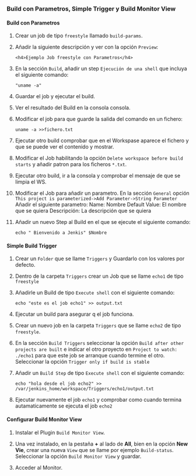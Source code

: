 ### Build con Parametros, Simple Trigger y Build Monitor View

#### Build con Parametros

1. Crear un job de tipo `freestyle` llamado `build-params`.
2. Añadir la siguiente descripción y ver con la opción `Preview`:

       <h4>Ejemplo Job freestyle con Parametros</h4>

3. En la sección `Build`, añadir un step `Ejecución de una shell` que incluya el siguiente comando:

       "uname -a"

4. Guardar el job y ejecutar el build.

5. Ver el resultado del Build en la consola consola.

6. Modificar el job para que guarde la salida del comando en un fichero:

       uname -a >>fichero.txt

7. Ejecutar otro build comprobar que en el Workspase aparece el fichero y que se puede ver el contenido y mostrar.

8. Modificar el Job habilitando la opción `Delete workspace before build starts` y añadir patron para los ficheros `*.txt`.

9. Ejecutar otro build, ir a la consola y comprobar el mensaje de que se limpia el WS.

10. Modificar el Job para añadir un parametro. En la sección `General` opción `This project is parameterized->Add Parameter->String Parameter` Añadir el siguiente parametro:
Name: Nombre
Default Value: El nombre que se quiera
Descripción: La descripción que se quiera

11. Añadir un nuevo Step al Build en el que se ejecute el siguiente comando:

        echo " Bienvenido a Jenkis" $Nombre

#### Simple Build Trigger

1. Crear un `Folder` que se llame `Triggers` y Guardarlo con los valores por defecto.

2. Dentro de la carpeta `Triggers` crear un Job que se llame `echo1` de tipo `freestyle`
3. Añadirle un Build de tipo `Execute shell` con el siguiente comando:

       echo "este es el job echo1" >> output.txt

4. Ejecutar un build para asegurar q el job funciona.

5. Crear un nuevo job en la carpeta `Triggers` que se llame `echo2` de tipo `freestyle`.
6. En la sección `Build Triggers` seleccionar la opción `Build after other projects are built` e indicar el otro proyecto en `Project to watch: ./echo1` para que este job se arranque cuando termine el otro. Seleccionar la opción `Trigger only if build is stable`

7. Añadir un `Build Step` de tipo `Execute shell` con el siguiente comando:

       echo "hola desde el job echo2" >> /var/jenkins_home/workspace/Triggers/echo1/output.txt

8. Ejecutar nuevamente el job `echo1` y comprobar como cuando termina autamaticamente se ejecuta el job `echo2`

#### Configurar Build Monitor View

1. Instalar el Plugin `Build Monitor View`.

2. Una vez instalado, en la pestaña **+** al lado de **All**, bien en la opción **New Vie**, crear una nueva `View` que se llame por ejemplo `Build-status`. Seleccionar la opción `Build Monitor View` y guardar.

3. Acceder al Monitor.
